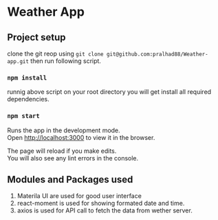 # Weather App

## Project setup

clone the git reop using `git clone git@github.com:pralhad88/Weather-app.git` then run following script.

### `npm install`

runnig above script on your root directory you will get install all required dependencies.

### `npm start`

Runs the app in the development mode.<br />
Open [http://localhost:3000](http://localhost:3000) to view it in the browser.

The page will reload if you make edits.<br />
You will also see any lint errors in the console.

## Modules and Packages used

1. Materila UI are used for good user interface
2. react-moment is used for showing formated date and time.
3. axios is used for API call to fetch the data from wether server.
